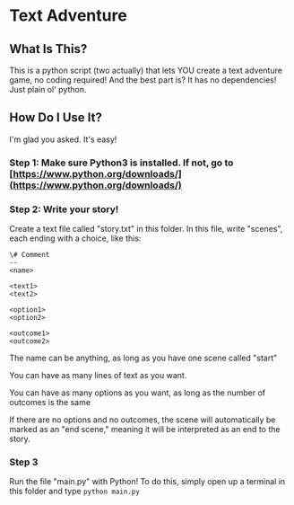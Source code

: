 # Text Adventure

## What Is This?
This is a python script (two actually) that lets YOU create a text adventure game, no coding required! And the best part is? It has no dependencies! Just plain ol' python.

## How Do I Use It?
I'm glad you asked. It's easy!

### Step 1: Make sure Python3 is installed. If not, go to [https://www.python.org/downloads/](https://www.python.org/downloads/)
### Step 2: Write your story!
Create a text file called "story.txt" in this folder.
In this file, write "scenes", each ending with a choice, like this:
```
\# Comment
--
<name>

<text1>
<text2>

<option1>
<option2>

<outcome1>
<outcome2>
```
The name can be anything, as long as you have one scene called "start"

You can have as many lines of text as you want.

You can have as many options as you want, as long as the number of outcomes is the same

If there are no options and no outcomes, the scene will automatically be marked as an "end scene," meaning it will be interpreted as an end to the story.

### Step 3
Run the file "main.py" with Python!
To do this, simply open up a terminal in this folder and type `python main.py`